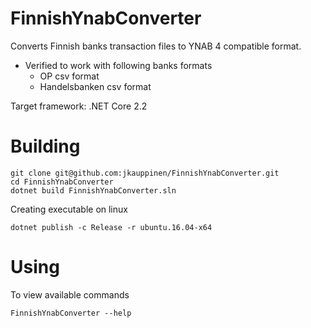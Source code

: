 FinnishYnabConverter
==========================

Converts Finnish banks transaction files to YNAB 4 compatible format. 

* Verified to work with following banks formats
  * OP csv format
  * Handelsbanken csv format

Target framework: .NET Core 2.2

Building
==========================


```
git clone git@github.com:jkauppinen/FinnishYnabConverter.git
cd FinnishYnabConverter
dotnet build FinnishYnabConverter.sln
```

Creating executable on linux 


```
dotnet publish -c Release -r ubuntu.16.04-x64
```
Using
==========================

To view available commands

```
FinnishYnabConverter --help
```
